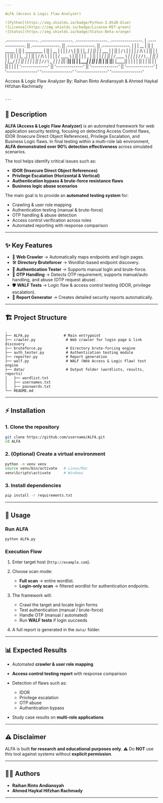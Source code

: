 ```yaml
---

ALFA (Access & Logic Flaw Analyzer)

![Python](https://img.shields.io/badge/Python-3.8%2B-blue)
![License](https://img.shields.io/badge/License-MIT-green)
![Status](https://img.shields.io/badge/Status-Beta-orange)

```
 .----------------.  .----------------.  .----------------.  .----------------. 
| .--------------. || .--------------. || .--------------. || .--------------. |
| |      __      | || |   _____      | || |  _________   | || |      __      | |
| |     /  \     | || |  |_   _|     | || | |_   ___  |  | || |     /  \     | |
| |    / /\ \    | || |    | |       | || |   | |_  \_|  | || |    / /\ \    | |
| |   / ____ \   | || |    | |   _   | || |   |  _|      | || |   / ____ \   | |
| | _/ /    \ \_ | || |   _| |__/ |  | || |  _| |_       | || | _/ /    \ \_ | |
| ||____|  |____|| || |  |________|  | || | |_____|      | || ||____|  |____|| |
| |              | || |              | || |              | || |              | |
| '--------------' || '--------------' || '--------------' || '--------------' |
 '----------------'  '----------------'  '----------------'  '----------------' 
                                
Access & Logic Flaw Analyzer
By: Raihan Rinto Andiansyah & Ahmed Haykal Hifzhan Rachmady
```

---
```


## 📌 Description

**ALFA (Access & Logic Flaw Analyzer)** is an automated framework for web application security testing, focusing on detecting Access Control flaws, IDOR (Insecure Direct Object References), Privilege Escalation, and Business Logic flaws. In final testing within a multi-role lab environment, **ALFA demonstrated over 90% detection effectiveness** across simulated scenarios.

The tool helps identify critical issues such as:

* **IDOR (Insecure Direct Object References)**
* **Privilege Escalation (Horizontal & Vertical)**
* **Authentication bypass & brute-force resistance flaws**
* **Business logic abuse scenarios**

The main goal is to provide an **automated testing system** for:

* Crawling & user role mapping
* Authentication testing (manual & brute-force)
* OTP handling & abuse detection
* Access control verification across roles
* Automated reporting with response comparison

---

## ✨ Key Features

* 🔎 **Web Crawler** → Automatically maps endpoints and login pages.
* 🛠 **Directory Bruteforcer** → Wordlist-based endpoint discovery.
* 🔑 **Authentication Tester** → Supports manual login and brute-force.
* 📲 **OTP Handling** → Detects OTP requirement, supports manual/auto handling, and abuse (OTP request abuse) .
* 🛡 **WALF Tests** → Logic flaw & access control testing (IDOR, privilege escalation).
* 📑 **Report Generator** → Creates detailed security reports automatically.

---

## 🏗 Project Structure

```
.
├── ALFA.py                # Main entrypoint
├── crawler.py              # Web crawler for login page & link discovery
├── bruteforce.py           # Directory brute-forcing engine
├── auth_tester.py          # Authentication testing module
├── reporter.py             # Report generation
├── walf.py                 # WALF (Web Access & Logic Flaw) test engine
├── data/                   # Output folder (wordlists, results, reports)
│   ├── wordlist.txt
│   ├── usernames.txt
│   ├── passwords.txt
└── README.md
```

---

## ⚡ Installation

### 1. Clone the repository

```bash
git clone https://github.com/username/ALFA.git
cd ALFA
```

### 2. (Optional) Create a virtual environment

```bash
python -m venv venv
source venv/bin/activate   # Linux/Mac
venv\Scripts\activate      # Windows
```

### 3. Install dependencies

```bash
pip install -r requirements.txt
```

---

## 🚀 Usage

### Run ALFA

```bash
python ALFA.py
```

### Execution Flow

1. Enter target host (`http://example.com`).
2. Choose scan mode:

   * **Full scan** → entire wordlist.
   * **Login-only scan** → filtered wordlist for authentication endpoints.
3. The framework will:

   * Crawl the target and locate login forms
   * Test authentication (manual / brute-force)
   * Handle OTP (manual / automated)
   * Run **WALF tests** if login succeeds
4. A full report is generated in the `data/` folder.

---

## 📊 Expected Results

* Automated **crawler & user role mapping**
* **Access control testing report** with response comparison
* Detection of flaws such as:

  * IDOR
  * Privilege escalation
  * OTP abuse
  * Authentication bypass
* Study case results on **multi-role applications**

---

## ⚠️ Disclaimer

ALFA is built **for research and educational purposes only**.
⚠️ Do **NOT** use this tool against systems without **explicit permission**.

---

## 👨‍💻 Authors

* **Raihan Rinto Andiansyah**
* **Ahmed Haykal Hifzhan Rachmady**

---

